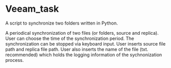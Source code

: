 # Veeam_task
A script to synchronize two folders written in Python. 

A periodical synchronization of two files (or folders, source and replica). User can choose the time of the synchronization period. 
The synchronization can be stopped via keyboard input.
User inserts source file path and replica file path.
User also inserts the name of the file (txt. recommended) which holds the logging information of the sychnonization process. 
